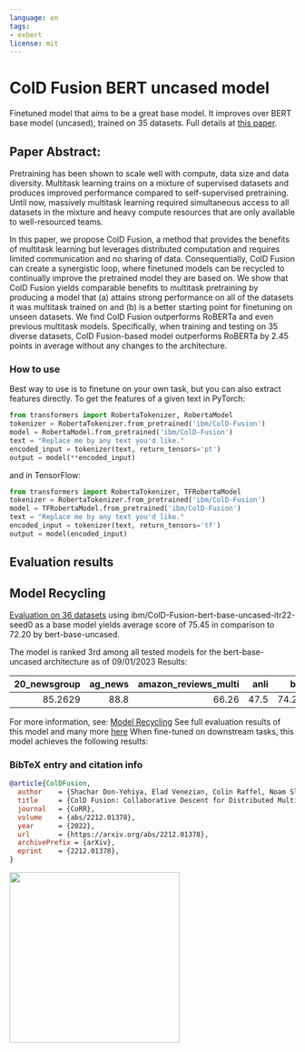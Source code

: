 ```yaml
---
language: en
tags:
- exbert
license: mit
---
```


# ColD Fusion BERT uncased model

Finetuned model that aims to be a great base model. It improves over BERT base model (uncased), trained on 35 datasets. 
Full details at [this paper](https://arxiv.org/abs/2212.01378).

## Paper Abstract:

Pretraining has been shown to scale well with compute, data size and data diversity. Multitask learning trains on a 
mixture of supervised datasets and produces improved performance compared to self-supervised pretraining. Until now, 
massively multitask learning required simultaneous access to all datasets in the mixture and heavy compute resources 
that are only available to well-resourced teams.

In this paper, we propose ColD Fusion, a method that provides the benefits of multitask learning but leverages distributed 
computation and requires limited communication and no sharing of data. Consequentially, ColD Fusion can create a synergistic 
loop, where finetuned models can be recycled to continually improve the pretrained model they are based on. We show that 
ColD Fusion yields comparable benefits to multitask pretraining by producing a model that (a) attains strong performance on 
all of the datasets it was multitask trained on and (b) is a better starting point for finetuning on unseen datasets. We find 
ColD Fusion outperforms RoBERTa and even previous multitask models. Specifically, when training and testing on 35 diverse datasets, 
ColD Fusion-based model outperforms RoBERTa by 2.45 points in average without any changes to the architecture.


### How to use
Best way to use is to finetune on your own task, but you can also extract features directly.
To get the features of a given text in PyTorch:

```python
from transformers import RobertaTokenizer, RobertaModel
tokenizer = RobertaTokenizer.from_pretrained('ibm/ColD-Fusion')
model = RobertaModel.from_pretrained('ibm/ColD-Fusion')
text = "Replace me by any text you'd like."
encoded_input = tokenizer(text, return_tensors='pt')
output = model(**encoded_input)
```

and in TensorFlow:

```python
from transformers import RobertaTokenizer, TFRobertaModel
tokenizer = RobertaTokenizer.from_pretrained('ibm/ColD-Fusion')
model = TFRobertaModel.from_pretrained('ibm/ColD-Fusion')
text = "Replace me by any text you'd like."
encoded_input = tokenizer(text, return_tensors='tf')
output = model(encoded_input)
```

## Evaluation results

## Model Recycling

[Evaluation on 36 datasets](https://ibm.github.io/model-recycling/model_gain_chart?avg=3.25&mnli_lp=nan&20_newsgroup=2.21&ag_news=-0.79&amazon_reviews_multi=0.34&anli=0.55&boolq=5.26&cb=14.20&cola=-0.43&copa=9.55&dbpedia=0.37&esnli=0.94&financial_phrasebank=15.47&imdb=0.50&isear=0.68&mnli=0.68&mrpc=4.04&multirc=0.80&poem_sentiment=16.01&qnli=-0.48&qqp=0.09&rotten_tomatoes=4.83&rte=18.00&sst2=1.72&sst_5bins=3.09&stsb=3.07&trec_coarse=1.14&trec_fine=12.67&tweet_ev_emoji=-0.12&tweet_ev_emotion=2.07&tweet_ev_hate=-1.57&tweet_ev_irony=1.50&tweet_ev_offensive=-0.02&tweet_ev_sentiment=-0.06&wic=2.58&wnli=-1.27&wsc=0.38&yahoo_answers=-1.08&model_name=ibm%2FColD-Fusion-bert-base-uncased-itr22-seed0&base_name=bert-base-uncased) using ibm/ColD-Fusion-bert-base-uncased-itr22-seed0 as a base model yields average score of 75.45 in comparison to 72.20 by bert-base-uncased.

The model is ranked 3rd among all tested models for the bert-base-uncased architecture as of 09/01/2023
Results:

|   20_newsgroup |   ag_news |   amazon_reviews_multi |   anli |   boolq |      cb |    cola |   copa |   dbpedia |   esnli |   financial_phrasebank |   imdb |   isear |    mnli |    mrpc |   multirc |   poem_sentiment |    qnli |     qqp |   rotten_tomatoes |     rte |    sst2 |   sst_5bins |    stsb |   trec_coarse |   trec_fine |   tweet_ev_emoji |   tweet_ev_emotion |   tweet_ev_hate |   tweet_ev_irony |   tweet_ev_offensive |   tweet_ev_sentiment |     wic |    wnli |   wsc |   yahoo_answers |
|---------------:|----------:|-----------------------:|-------:|--------:|--------:|--------:|-------:|----------:|--------:|-----------------------:|-------:|--------:|--------:|--------:|----------:|-----------------:|--------:|--------:|------------------:|--------:|--------:|------------:|--------:|--------------:|------------:|-----------------:|-------------------:|----------------:|-----------------:|---------------------:|---------------------:|--------:|--------:|------:|----------------:|
|        85.2629 |      88.8 |                  66.26 |   47.5 | 74.2202 | 78.5714 | 81.3998 |     59 |   78.5333 | 90.6454 |                     84 | 92.072 | 69.7523 | 84.4081 | 86.0294 |   60.7673 |          82.6923 | 89.4014 | 90.3661 |           89.6811 | 77.9783 | 93.6927 |     55.8824 | 88.9308 |          97.2 |          81 |           35.884 |            81.9845 |         51.2795 |          69.2602 |              85.3488 |              69.4155 | 65.8307 | 49.2958 |  62.5 |         71.2333 |


For more information, see: [Model Recycling](https://ibm.github.io/model-recycling/)
See full evaluation results of this model and many more [here](https://ibm.github.io/model-recycling/roberta-base_table.html)
When fine-tuned on downstream tasks, this model achieves the following results:



### BibTeX entry and citation info

```bibtex
@article{ColDFusion,
  author    = {Shachar Don-Yehiya, Elad Venezian, Colin Raffel, Noam Slonim, Yoav Katz, Leshem ChoshenYinhan Liu and},
  title     = {ColD Fusion: Collaborative Descent for Distributed Multitask Finetuning},
  journal   = {CoRR},
  volume    = {abs/2212.01378},
  year      = {2022},
  url       = {https://arxiv.org/abs/2212.01378},
  archivePrefix = {arXiv},
  eprint    = {2212.01378},
}
```

<a href="https://huggingface.co/exbert/?model=ibm/ColD-Fusion">
	<img width="300px" src="https://cdn-media.huggingface.co/exbert/button.png">
</a>
